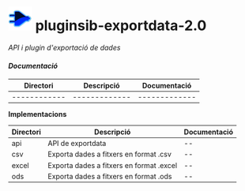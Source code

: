 # ![Logo](https://github.com/GovernIB/maven/raw/binaris/pluginsib/projectinfo_Attachments/icon.jpg) pluginsib-exportdata-2.0
*API i plugin d'exportació de dades*

#### ***Documentació***

Directori | Descripció | Documentació
------------ | ------------- | -------------
------------ | ------------- | -------------

**Implementacions**

Directori | Descripció | Documentació
------------ | ------------- | -------------
api | API de exportdata | --
csv | Exporta dades a fitxers en format .csv | -- 
excel | Exporta dades a fitxers en format .excel | --
ods | Exporta dades a fitxers en format .ods | --

